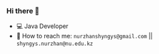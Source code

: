 ### Hi there 👋

- :computer: Java Developer
- :email: How to reach me: `nurzhanshyngys@gmail.com` || `shyngys.nurzhan@nu.edu.kz`
